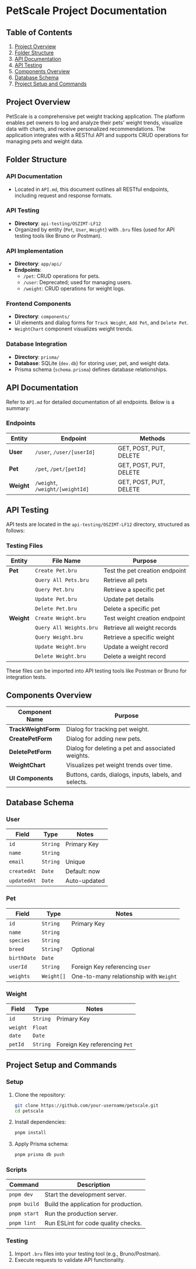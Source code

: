 # **PetScale Project Documentation**

## **Table of Contents**

1. [Project Overview](#project-overview)
2. [Folder Structure](#folder-structure)
3. [API Documentation](#api-documentation)
4. [API Testing](#api-testing)
5. [Components Overview](#components-overview)
6. [Database Schema](#database-schema)
7. [Project Setup and Commands](#project-setup-and-commands)


## **Project Overview**

PetScale is a comprehensive pet weight tracking application. The platform enables pet owners to log and analyze their pets' weight trends, visualize data with charts, and receive personalized recommendations. The application integrates with a RESTful API and supports CRUD operations for managing pets and weight data.


## **Folder Structure**

### **API Documentation**
- Located in `API.md`, this document outlines all RESTful endpoints, including request and response formats.

### **API Testing**
- **Directory**: `api-testing/OSZIMT-LF12`
- Organized by entity (`Pet`, `User`, `Weight`) with `.bru` files (used for API testing tools like Bruno or Postman).

### **API Implementation**
- **Directory**: `app/api/`
- **Endpoints**:
  - `/pet`: CRUD operations for pets.
  - `/user`: Deprecated; used for managing users.
  - `/weight`: CRUD operations for weight logs.

### **Frontend Components**
- **Directory**: `components/`
- UI elements and dialog forms for `Track Weight`, `Add Pet`, and `Delete Pet`.
- `WeightChart` component visualizes weight trends.

### **Database Integration**
- **Directory**: `prisma/`
- **Database**: SQLite (`dev.db`) for storing user, pet, and weight data.
- Prisma schema (`schema.prisma`) defines database relationships.


## **API Documentation**

Refer to `API.md` for detailed documentation of all endpoints. Below is a summary:

### Endpoints
| Entity     | Endpoint                        | Methods        |
|------------|---------------------------------|----------------|
| **User**   | `/user`, `/user/[userId]`       | GET, POST, PUT, DELETE |
| **Pet**    | `/pet`, `/pet/[petId]`          | GET, POST, PUT, DELETE |
| **Weight** | `/weight`, `/weight/[weightId]` | GET, POST, PUT, DELETE |


## **API Testing**

API tests are located in the `api-testing/OSZIMT-LF12` directory, structured as follows:

### **Testing Files**
| Entity     | File Name                | Purpose                        |
|------------|--------------------------|--------------------------------|
| **Pet**    | `Create Pet.bru`         | Test the pet creation endpoint |
|            | `Query All Pets.bru`     | Retrieve all pets              |
|            | `Query Pet.bru`          | Retrieve a specific pet        |
|            | `Update Pet.bru`         | Update pet details             |
|            | `Delete Pet.bru`         | Delete a specific pet          |
| **Weight** | `Create Weight.bru`      | Test weight creation endpoint  |
|            | `Query All Weights.bru`  | Retrieve all weight records    |
|            | `Query Weight.bru`       | Retrieve a specific weight     |
|            | `Update Weight.bru`      | Update a weight record         |
|            | `Delete Weight.bru`      | Delete a weight record         |

These files can be imported into API testing tools like Postman or Bruno for integration tests.


## **Components Overview**

| Component Name             | Purpose                                             |
|----------------------------|-----------------------------------------------------|
| **TrackWeightForm**        | Dialog for tracking pet weight.                     |
| **CreatePetForm**          | Dialog for adding new pets.                         |
| **DeletePetForm**          | Dialog for deleting a pet and associated weights.   |
| **WeightChart**            | Visualizes pet weight trends over time.             |
| **UI Components**          | Buttons, cards, dialogs, inputs, labels, and selects. |


## **Database Schema**

### **User**
| Field       | Type      | Notes         |
|-------------|-----------|---------------|
| `id`        | `String`  | Primary Key   |
| `name`      | `String`  |               |
| `email`     | `String`  | Unique        |
| `createdAt` | `Date`    | Default: now  |
| `updatedAt` | `Date`    | Auto-updated  |

### **Pet**
| Field       | Type      | Notes                                |
|-------------|-----------|--------------------------------------|
| `id`        | `String`  | Primary Key                         |
| `name`      | `String`  |                                      |
| `species`   | `String`  |                                      |
| `breed`     | `String?` | Optional                            |
| `birthDate` | `Date`    |                                      |
| `userId`    | `String`  | Foreign Key referencing `User`      |
| `weights`   | `Weight[]`| One-to-many relationship with `Weight`|

### **Weight**
| Field       | Type      | Notes                                |
|-------------|-----------|--------------------------------------|
| `id`        | `String`  | Primary Key                         |
| `weight`    | `Float`   |                                      |
| `date`      | `Date`    |                                      |
| `petId`     | `String`  | Foreign Key referencing `Pet`       |


## **Project Setup and Commands**

### **Setup**
1. Clone the repository:
   ```bash
   git clone https://github.com/your-username/petscale.git
   cd petscale
   ```
2. Install dependencies:
   ```bash
   pnpm install
   ```
3. Apply Prisma schema:
   ```bash
   pnpm prisma db push
   ```

### **Scripts**
| Command         | Description                          |
|-----------------|--------------------------------------|
| `pnpm dev`      | Start the development server.        |
| `pnpm build`    | Build the application for production.|
| `pnpm start`    | Run the production server.           |
| `pnpm lint`     | Run ESLint for code quality checks.  |

### **Testing**
1. Import `.bru` files into your testing tool (e.g., Bruno/Postman).
2. Execute requests to validate API functionality.
